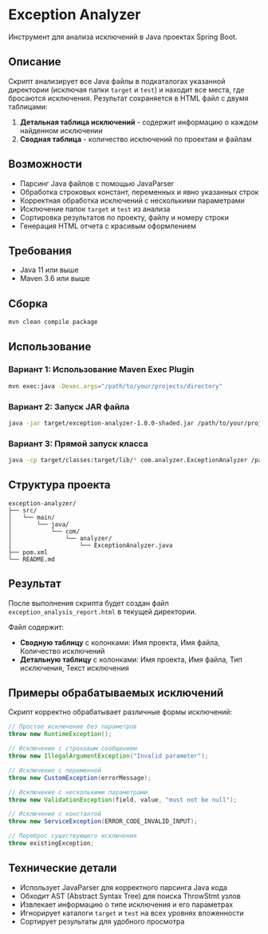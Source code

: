 # Exception Analyzer

Инструмент для анализа исключений в Java проектах Spring Boot.

## Описание

Скрипт анализирует все Java файлы в подкаталогах указанной директории (исключая папки `target` и `test`) и находит все места, где бросаются исключения. Результат сохраняется в HTML файл с двумя таблицами:

1. **Детальная таблица исключений** - содержит информацию о каждом найденном исключении
2. **Сводная таблица** - количество исключений по проектам и файлам

## Возможности

- Парсинг Java файлов с помощью JavaParser
- Обработка строковых констант, переменных и явно указанных строк
- Корректная обработка исключений с несколькими параметрами
- Исключение папок `target` и `test` из анализа
- Сортировка результатов по проекту, файлу и номеру строки
- Генерация HTML отчета с красивым оформлением

## Требования

- Java 11 или выше
- Maven 3.6 или выше

## Сборка

```bash
mvn clean compile package
```

## Использование

### Вариант 1: Использование Maven Exec Plugin

```bash
mvn exec:java -Dexec.args="/path/to/your/projects/directory"
```

### Вариант 2: Запуск JAR файла

```bash
java -jar target/exception-analyzer-1.0.0-shaded.jar /path/to/your/projects/directory
```

### Вариант 3: Прямой запуск класса

```bash
java -cp target/classes:target/lib/* com.analyzer.ExceptionAnalyzer /path/to/your/projects/directory
```

## Структура проекта

```
exception-analyzer/
├── src/
│   └── main/
│       └── java/
│           └── com/
│               └── analyzer/
│                   └── ExceptionAnalyzer.java
├── pom.xml
└── README.md
```

## Результат

После выполнения скрипта будет создан файл `exception_analysis_report.html` в текущей директории.

Файл содержит:
- **Сводную таблицу** с колонками: Имя проекта, Имя файла, Количество исключений
- **Детальную таблицу** с колонками: Имя проекта, Имя файла, Тип исключения, Текст исключения

## Примеры обрабатываемых исключений

Скрипт корректно обрабатывает различные формы исключений:

```java
// Простое исключение без параметров
throw new RuntimeException();

// Исключение с строковым сообщением
throw new IllegalArgumentException("Invalid parameter");

// Исключение с переменной
throw new CustomException(errorMessage);

// Исключение с несколькими параметрами
throw new ValidationException(field, value, "must not be null");

// Исключение с константой
throw new ServiceException(ERROR_CODE_INVALID_INPUT);

// Переброс существующего исключения
throw existingException;
```

## Технические детали

- Использует JavaParser для корректного парсинга Java кода
- Обходит AST (Abstract Syntax Tree) для поиска ThrowStmt узлов
- Извлекает информацию о типе исключения и его параметрах
- Игнорирует каталоги `target` и `test` на всех уровнях вложенности
- Сортирует результаты для удобного просмотра